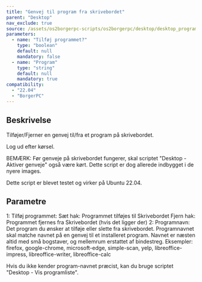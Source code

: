```yaml
---
title: "Genvej til program fra skrivebordet"
parent: "Desktop"
nav_exclude: true
source: /assets/os2borgerpc-scripts/os2borgerpc/desktop/desktop_program_shortcut.sh
parameters:
  - name: "Tilføj programmet?"
    type: "boolean"
    default: null
    mandatory: false
  - name: "Program"
    type: "string"
    default: null
    mandatory: true
compatibility:  
  - "22.04"
  - "BorgerPC"
---
```


## Beskrivelse
Tilføjer/Fjerner en genvej til/fra et program på skrivebordet.

Log ud efter kørsel.

BEMÆRK: Før genveje på skrivebordet fungerer, skal scriptet "Desktop - Aktiver genveje" også være kørt. Dette script er dog allerede indbygget i de nyere images.

Dette script er blevet testet og virker på Ubuntu 22.04.

## Parametre
1: Tilføj programmet:
  Sæt hak: Programmet tilføjes til Skrivebordet
  Fjern hak: Programmet fjernes fra Skrivebordet (hvis det ligger der)
2: Programnavn: Det program du ønsker at tilføje eller slette fra skrivebordet. Programnavnet skal matche navnet på en genvej til et installeret program.
    Navnet er næsten altid med små bogstaver, og mellemrum erstattet af bindestreg.
    Eksempler: firefox, google-chrome, microsoft-edge, simple-scan, yelp, libreoffice-impress, libreoffice-writer, libreoffice-calc

Hvis du ikke kender program-navnet præcist, kan du bruge scriptet "Desktop - Vis programliste".

